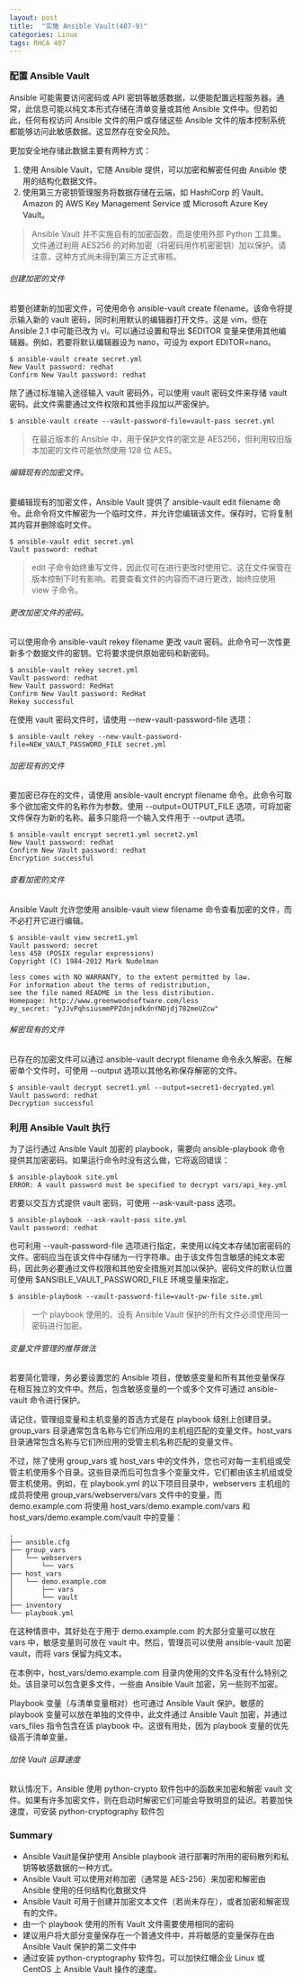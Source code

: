 ```yaml
---
layout: post
title:  "实施 Ansible Vault(407-9)"
categories: Linux
tags: RHCA 407
---
```



### 配置 Ansible Vault

Ansible 可能需要访问密码或 API 密钥等敏感数据，以便能配置远程服务器。通常，此信息可能以纯文本形式存储在清单变量或其他 Ansible 文件中。但若如此，任何有权访问 Ansible 文件的用户或存储这些 Ansible 文件的版本控制系统都能够访问此敏感数据。这显然存在安全风险。

更加安全地存储此数据主要有两种方式：
1. 使用 Ansible Vault，它随 Ansible 提供，可以加密和解密任何由 Ansible 使用的结构化数据文件。
2. 使用第三方密钥管理服务将数据存储在云端，如 HashiCorp 的 Vault、Amazon 的 AWS Key Management Service 或 Microsoft Azure Key Vault。

> Ansible Vault 并不实施自有的加密函数，而是使用外部 Python 工具集。文件通过利用 AES256 的对称加密（将密码用作机密密钥）加以保护。请注意，这种方式尚未得到第三方正式审核。

###### 创建加密的文件

若要创建新的加密文件，可使用命令 ansible-vault create filename。该命令将提示输入新的 vault 密码，同时利用默认的编辑器打开文件。这是 vim，但在 Ansible 2.1 中可能已改为 vi。可以通过设置和导出 $EDITOR 变量来使用其他编辑器。例如，若要将默认编辑器设为 nano，可设为 export EDITOR=nano。

```
$ ansible-vault create secret.yml
New Vault password: redhat
Confirm New Vault password: redhat
```

除了通过标准输入途径输入 vault 密码外，可以使用 vault 密码文件来存储 vault 密码。此文件需要通过文件权限和其他手段加以严密保护。

```
$ ansible-vault create --vault-password-file=vault-pass secret.yml
```

> 在最近版本的 Ansible 中，用于保护文件的密文是 AES256，但利用较旧版本加密的文件可能依然使用 128 位 AES。

###### 编辑现有的加密文件。

要编辑现有的加密文件，Ansible Vault 提供了 ansible-vault edit filename 命令。此命令将文件解密为一个临时文件，并允许您编辑该文件。保存时，它将复制其内容并删除临时文件。

```
$ ansible-vault edit secret.yml
Vault password: redhat
```

> edit 子命令始终重写文件，因此仅可在进行更改时使用它。这在文件保管在版本控制下时有影响。若要查看文件的内容而不进行更改，始终应使用 view 子命令。

###### 更改加密文件的密码。

可以使用命令 ansible-vault rekey filename 更改 vault 密码。此命令可一次性更新多个数据文件的密钥。它将要求提供原始密码和新密码。

```
$ ansible-vault rekey secret.yml 
Vault password: redhat
New Vault password: RedHat
Confirm New Vault password: RedHat
Rekey successful
```

在使用 vault 密码文件时，请使用 --new-vault-password-file 选项：

```
$ ansible-vault rekey --new-vault-password-file=NEW_VAULT_PASSWORD_FILE secret.yml
```

###### 加密现有的文件

要加密已存在的文件，请使用 ansible-vault encrypt filename 命令。此命令可取多个欲加密文件的名称作为参数。使用 --output=OUTPUT_FILE 选项，可将加密文件保存为新的名称。最多只能将一个输入文件用于 --output 选项。

```
$ ansible-vault encrypt secret1.yml secret2.yml 
New Vault password: redhat
Confirm New Vault password: redhat
Encryption successful
```

###### 查看加密的文件

Ansible Vault 允许您使用 ansible-vault view filename 命令查看加密的文件，而不必打开它进行编辑。

```
$ ansible-vault view secret1.yml 
Vault password: secret
less 458 (POSIX regular expressions)
Copyright (C) 1984-2012 Mark Nudelman

less comes with NO WARRANTY, to the extent permitted by law.
For information about the terms of redistribution,
see the file named README in the less distribution.
Homepage: http://www.greenwoodsoftware.com/less
my_secret: "yJJvPqhsiusmmPPZdnjndkdnYNDjdj782meUZcw"
```

###### 解密现有的文件

已存在的加密文件可以通过 ansible-vault decrypt filename 命令永久解密。在解密单个文件时，可使用 --output 选项以其他名称保存解密的文件。

```
$ ansible-vault decrypt secret1.yml --output=secret1-decrypted.yml
Vault password: redhat
Decryption successful
```


### 利用 Ansible Vault 执行

为了运行通过 Ansible Vault 加密的 playbook，需要向 ansible-playbook 命令提供其加密密码。如果运行命令时没有这么做，它将返回错误：

```
$ ansible-playbook site.yml
ERROR: A vault password must be specified to decrypt vars/api_key.yml
```

若要以交互方式提供 vault 密码，可使用 --ask-vault-pass 选项。

```
$ ansible-playbook --ask-vault-pass site.yml
Vault password: redhat
```

也可利用 --vault-password-file 选项进行指定，来使用以纯文本存储加密密码的文件。密码应当在该文件中存储为一行字符串。由于该文件包含敏感的纯文本密码，因此务必要通过文件权限和其他安全措施对其加以保护。密码文件的默认位置可使用 $ANSIBLE_VAULT_PASSWORD_FILE 环境变量来指定。

```
$ ansible-playbook --vault-password-file=vault-pw-file site.yml
```

> 一个 playbook 使用的、设有 Ansible Vault 保护的所有文件必须使用同一密码进行加密。 

###### 变量文件管理的推荐做法

若要简化管理，务必要设置您的 Ansible 项目，使敏感变量和所有其他变量保存在相互独立的文件中。然后，包含敏感变量的一个或多个文件可通过 ansible-vault 命令进行保护。

请记住，管理组变量和主机变量的首选方式是在 playbook 级别上创建目录。group_vars 目录通常包含名称与它们所应用的主机组匹配的变量文件。host_vars 目录通常包含名称与它们所应用的受管主机名称匹配的变量文件。

不过，除了使用 group_vars 或 host_vars 中的文件外，您也可对每一主机组或受管主机使用多个目录。这些目录而后可包含多个变量文件，它们都由该主机组或受管主机使用。例如，在 playbook.yml 的以下项目目录中，webservers 主机组的成员将使用 group_vars/webservers/vars 文件中的变量，而 demo.example.com 将使用 host_vars/demo.example.com/vars 和 host_vars/demo.example.com/vault 中的变量：

```
.
├── ansible.cfg
├── group_vars
│   └── webservers
│       └── vars
├── host_vars
│   └── demo.example.com
│       ├── vars
│       └── vault
├── inventory
└── playbook.yml
```

在这种情景中，其好处在于用于 demo.example.com 的大部分变量可以放在 vars 中，敏感变量则可放在 vault 中。然后，管理员可以使用 ansible-vault 加密 vault，而将 vars 保留为纯文本。

在本例中，host_vars/demo.example.com 目录内使用的文件名没有什么特别之处。该目录可以包含更多文件，一些由 Ansible Vault 加密，另一些则不加密。

Playbook 变量（与清单变量相对）也可通过 Ansible Vault 保护。敏感的 playbook 变量可以放在单独的文件中，此文件通过 Ansible Vault 加密，并通过 vars_files 指令包含在该 playbook 中。这很有用处，因为 playbook 变量的优先级高于清单变量。 

###### 加快 Vault 运算速度

默认情况下，Ansible 使用 python-crypto 软件包中的函数来加密和解密 vault 文件。如果有许多加密文件，则在启动时解密它们可能会导致明显的延迟。若要加快速度，可安装 python-cryptography 软件包


### Summary

*    Ansible Vault是保护使用 Ansible playbook 进行部署时所用的密码散列和私钥等敏感数据的一种方式。
*    Ansible Vault 可以使用对称加密（通常是 AES-256）来加密和解密由 Ansible 使用的任何结构化数据文件
*    Ansible Vault 可用于创建并加密文本文件（若尚未存在），或者加密和解密现有的文件。
*    由一个 playbook 使用的所有 Vault 文件需要使用相同的密码
*    建议用户将大部分变量保存在一个普通文件中，并将敏感的变量保存在由 Ansible Vault 保护的第二文件中
*    通过安装 python-cryptography 软件包，可以加快红帽企业 Linux 或 CentOS 上 Ansible Vault 操作的速度。
